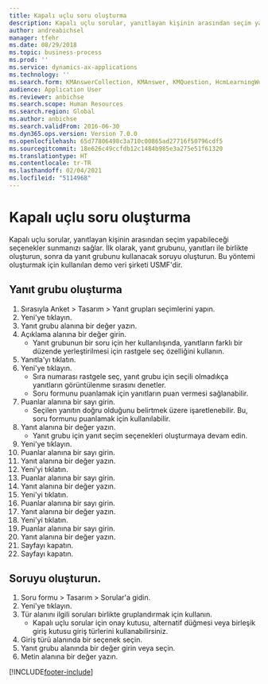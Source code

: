 ```yaml
---
title: Kapalı uçlu soru oluşturma
description: Kapalı uçlu sorular, yanıtlayan kişinin arasından seçim yapabileceği seçenekler sunmanızı sağlar.
author: andreabichsel
manager: tfehr
ms.date: 08/29/2018
ms.topic: business-process
ms.prod: ''
ms.service: dynamics-ax-applications
ms.technology: ''
ms.search.form: KMAnswerCollection, KMAnswer, KMQuestion, HcmLearningWorkspace
audience: Application User
ms.reviewer: anbichse
ms.search.scope: Human Resources
ms.search.region: Global
ms.author: anbichse
ms.search.validFrom: 2016-06-30
ms.dyn365.ops.version: Version 7.0.0
ms.openlocfilehash: 65d77806498c3a710c00865ad27716f50796cdf5
ms.sourcegitcommit: 18e626c49ccfdb12c1484b985e3a275e51f61320
ms.translationtype: HT
ms.contentlocale: tr-TR
ms.lasthandoff: 02/04/2021
ms.locfileid: "5114968"
---
```

# <a name="create-a-closed-ended-question"></a>Kapalı uçlu soru oluşturma



Kapalı uçlu sorular, yanıtlayan kişinin arasından seçim yapabileceği seçenekler sunmanızı sağlar. İlk olarak, yanıt grubunu, yanıtları ile birlikte oluşturun, sonra da yanıt grubunu kullanacak soruyu oluşturun. Bu yöntemi oluşturmak için kullanılan demo veri şirketi USMF'dir.


## <a name="create-an-answer-group"></a>Yanıt grubu oluşturma
1. Sırasıyla Anket > Tasarım > Yanıt grupları seçimlerini yapın.
2. Yeni'ye tıklayın.
3. Yanıt grubu alanına bir değer yazın.
4. Açıklama alanına bir değer girin.
    * Yanıt grubunun bir soru için her kullanılışında, yanıtların farklı bir düzende yerleştirilmesi için rastgele seç özelliğini kullanın.  
5. Yanıtla'yı tıklatın.
6. Yeni'ye tıklayın.
    * Sıra numarası rastgele seç, yanıt grubu için seçili olmadıkça yanıtların görüntülenme sırasını denetler.  
    * Soru formunu puanlamak için yanıtların puan vermesi sağlanabilir.  
7. Puanlar alanına bir sayı girin.
    * Seçilen yanıtın doğru olduğunu belirtmek üzere işaretlenebilir. Bu, soru formunu puanlamak için kullanılabilir.  
8. Yanıt alanına bir değer yazın.
    * Yanıt grubu için yanıt seçim seçenekleri oluşturmaya devam edin.  
9. Yeni'ye tıklayın.
10. Puanlar alanına bir sayı girin.
11. Yanıt alanına bir değer yazın.
12. Yeni'yi tıklatın.
13. Puanlar alanına bir sayı girin.
14. Yanıt alanına bir değer yazın.
15. Yeni'yi tıklatın.
16. Puanlar alanına bir sayı girin.
17. Yanıt alanına bir değer yazın.
18. Yeni'yi tıklatın.
19. Puanlar alanına bir sayı girin.
20. Yanıt alanına bir değer yazın.
21. Sayfayı kapatın.
22. Sayfayı kapatın.

## <a name="create-the-question"></a>Soruyu oluşturun.
1. Soru formu > Tasarım > Sorular'a gidin.
2. Yeni'ye tıklayın.
3. Tür alanını ilgili soruları birlikte gruplandırmak için kullanın.
    * Kapalı uçlu sorular için onay kutusu, alternatif düğmesi veya birleşik giriş kutusu giriş türlerini kullanabilirsiniz.  
4. Giriş türü alanında bir seçenek seçin.
5. Yanıt grubu alanında bir değer girin veya seçin.
6. Metin alanına bir değer yazın.



[!INCLUDE[footer-include](../includes/footer-banner.md)]